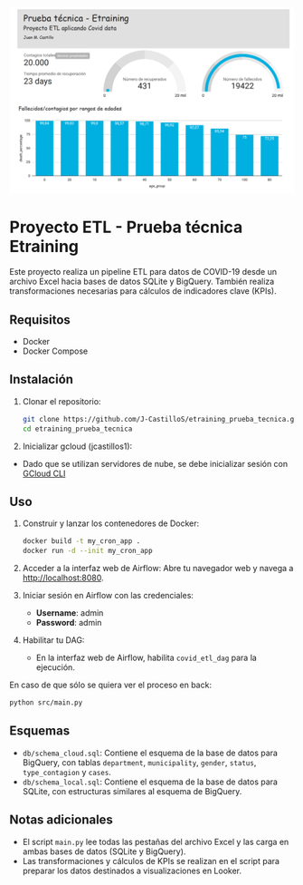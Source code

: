 ![Texto alternativo](./assets/looker.png)

# Proyecto ETL - Prueba técnica Etraining

Este proyecto realiza un pipeline ETL para datos de COVID-19 desde un archivo Excel hacia bases de datos SQLite y BigQuery. También realiza transformaciones necesarias para cálculos de indicadores clave (KPIs).

## Requisitos

- Docker
- Docker Compose

## Instalación

1. Clonar el repositorio:
   ```bash
   git clone https://github.com/J-CastilloS/etraining_prueba_tecnica.git
   cd etraining_prueba_tecnica
   ```

2. Inicializar gcloud (jcastillos1):
- Dado que se utilizan servidores de nube, se debe inicializar sesión con [GCloud CLI](https://cloud.google.com/sdk/docs/install?hl=es-419#windows)

## Uso

1. Construir y lanzar los contenedores de Docker:
   ```bash
   docker build -t my_cron_app . 
   docker run -d --init my_cron_app
   ```

2. Acceder a la interfaz web de Airflow:
   Abre tu navegador web y navega a [http://localhost:8080](http://localhost:8080).

3. Iniciar sesión en Airflow con las credenciales:
   - **Username**: admin
   - **Password**: admin

4. Habilitar tu DAG:
   - En la interfaz web de Airflow, habilita `covid_etl_dag` para la ejecución.

En caso de que sólo se quiera ver el proceso en back: 
   ```bash
   python src/main.py
   ```

## Esquemas

- `db/schema_cloud.sql`: Contiene el esquema de la base de datos para BigQuery, con tablas `department`, `municipality`, `gender`, `status`, `type_contagion` y `cases`.
- `db/schema_local.sql`: Contiene el esquema de la base de datos para SQLite, con estructuras similares al esquema de BigQuery.

## Notas adicionales

- El script `main.py` lee todas las pestañas del archivo Excel y las carga en ambas bases de datos (SQLite y BigQuery).
- Las transformaciones y cálculos de KPIs se realizan en el script para preparar los datos destinados a visualizaciones en Looker.